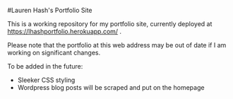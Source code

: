 #Lauren Hash's Portfolio Site

This is a working repository for my portfolio site, currently deployed at https://lhashportfolio.herokuapp.com/ .

Please note that the portfolio at this web address may be out of date if I am working on significant changes.

To be added in the future:
- Sleeker CSS styling
- Wordpress blog posts will be scraped and put on the homepage